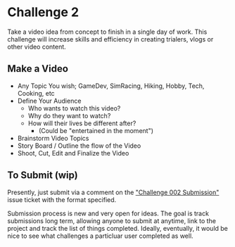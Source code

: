 # Challenge 2

Take a video idea from concept to finish in a single day of work. This challenge will increase skills and efficiency in creating trialers, vlogs or other video content.

## Make a Video

* Any Topic You wish; GameDev, SimRacing, Hiking, Hobby, Tech, Cooking, etc
* Define Your Audience
	* Who wants to watch this video?
	* Why do they want to watch?
	* How will their lives be different after?
		* (Could be "entertained in the moment")
* Brainstorm Video Topics
* Story Board / Outline the flow of the Video
* Shoot, Cut, Edit and Finalize the Video

## To Submit (wip)
Presently, just submit via a comment on the ["Challenge 002 Submission"](https://github.com/timbeaudet/knowledge_base/issues/7) issue ticket with the format specified.

Submission process is new and very open for ideas. The goal is track submissions long term, allowing anyone to submit at anytime, link to the project and track the list of things completed. Ideally, eventually, it would be nice to see what challenges a particluar user completed as well.
